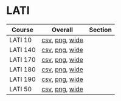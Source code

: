 # LATI

| Course | Overall | Section |
| ------ | ------- | ------- |
| LATI 10 | [csv](https://github.com/UCSD-Historical-Enrollment-Data/2025Winter/blob/main/overall/LATI%2010.csv), [png](https://raw.githubusercontent.com/UCSD-Historical-Enrollment-Data/2025Winter/main/plot_overall/LATI%2010.png), [wide](https://raw.githubusercontent.com/UCSD-Historical-Enrollment-Data/2025Winter/main/plot_overall_wide/LATI%2010.png) |  |
| LATI 140 | [csv](https://github.com/UCSD-Historical-Enrollment-Data/2025Winter/blob/main/overall/LATI%20140.csv), [png](https://raw.githubusercontent.com/UCSD-Historical-Enrollment-Data/2025Winter/main/plot_overall/LATI%20140.png), [wide](https://raw.githubusercontent.com/UCSD-Historical-Enrollment-Data/2025Winter/main/plot_overall_wide/LATI%20140.png) |  |
| LATI 170 | [csv](https://github.com/UCSD-Historical-Enrollment-Data/2025Winter/blob/main/overall/LATI%20170.csv), [png](https://raw.githubusercontent.com/UCSD-Historical-Enrollment-Data/2025Winter/main/plot_overall/LATI%20170.png), [wide](https://raw.githubusercontent.com/UCSD-Historical-Enrollment-Data/2025Winter/main/plot_overall_wide/LATI%20170.png) |  |
| LATI 180 | [csv](https://github.com/UCSD-Historical-Enrollment-Data/2025Winter/blob/main/overall/LATI%20180.csv), [png](https://raw.githubusercontent.com/UCSD-Historical-Enrollment-Data/2025Winter/main/plot_overall/LATI%20180.png), [wide](https://raw.githubusercontent.com/UCSD-Historical-Enrollment-Data/2025Winter/main/plot_overall_wide/LATI%20180.png) |  |
| LATI 190 | [csv](https://github.com/UCSD-Historical-Enrollment-Data/2025Winter/blob/main/overall/LATI%20190.csv), [png](https://raw.githubusercontent.com/UCSD-Historical-Enrollment-Data/2025Winter/main/plot_overall/LATI%20190.png), [wide](https://raw.githubusercontent.com/UCSD-Historical-Enrollment-Data/2025Winter/main/plot_overall_wide/LATI%20190.png) |  |
| LATI 50 | [csv](https://github.com/UCSD-Historical-Enrollment-Data/2025Winter/blob/main/overall/LATI%2050.csv), [png](https://raw.githubusercontent.com/UCSD-Historical-Enrollment-Data/2025Winter/main/plot_overall/LATI%2050.png), [wide](https://raw.githubusercontent.com/UCSD-Historical-Enrollment-Data/2025Winter/main/plot_overall_wide/LATI%2050.png) |  |
